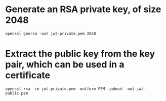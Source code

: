 # Generate an RSA private key, of size 2048
```shell
openssl genrsa -out jwt-private.pem 2048
```

# Extract the public key from the key pair, which can be used in a certificate
```shell
openssl rsa -in jwt-private.pem -outform PEM -pubout -out jwt-public.pem
```